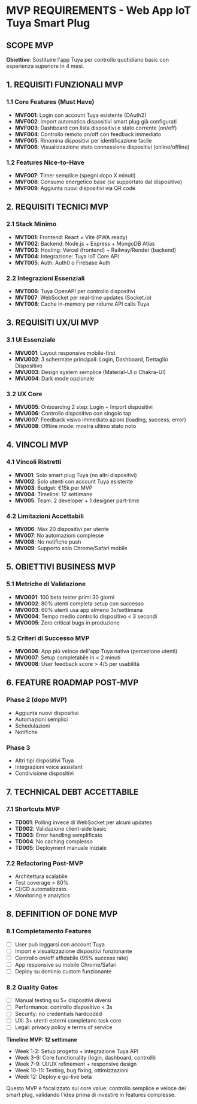 # MVP REQUIREMENTS - Web App IoT Tuya Smart Plug

## SCOPE MVP
**Obiettivo**: Sostituire l'app Tuya per controllo quotidiano basic con esperienza superiore in 4 mesi.

## 1. REQUISITI FUNZIONALI MVP

### 1.1 Core Features (Must Have)
- **MVF001**: Login con account Tuya esistente (OAuth2)
- **MVF002**: Import automatico dispositivi smart plug già configurati
- **MVF003**: Dashboard con lista dispositivi e stato corrente (on/off)
- **MVF004**: Controllo remoto on/off con feedback immediato
- **MVF005**: Rinomina dispositivi per identificazione facile
- **MVF006**: Visualizzazione stato connessione dispositivi (online/offline)

### 1.2 Features Nice-to-Have
- **MVF007**: Timer semplice (spegni dopo X minuti)
- **MVF008**: Consumo energetico base (se supportato dal dispositivo)
- **MVF009**: Aggiunta nuovi dispositivi via QR code

## 2. REQUISITI TECNICI MVP

### 2.1 Stack Minimo
- **MVT001**: Frontend: React + Vite (PWA ready)
- **MVT002**: Backend: Node.js + Express + MongoDB Atlas
- **MVT003**: Hosting: Vercel (frontend) + Railway/Render (backend)
- **MVT004**: Integrazione: Tuya IoT Core API
- **MVT005**: Auth: Auth0 o Firebase Auth

### 2.2 Integrazioni Essenziali
- **MVT006**: Tuya OpenAPI per controllo dispositivi
- **MVT007**: WebSocket per real-time updates (Socket.io)
- **MVT008**: Cache in-memory per ridurre API calls Tuya

## 3. REQUISITI UX/UI MVP

### 3.1 UI Essenziale
- **MVU001**: Layout responsive mobile-first
- **MVU002**: 3 schermate principali: Login, Dashboard, Dettaglio Dispositivo
- **MVU003**: Design system semplice (Material-UI o Chakra-UI)
- **MVU004**: Dark mode opzionale

### 3.2 UX Core
- **MVU005**: Onboarding 2 step: Login + Import dispositivi
- **MVU006**: Controllo dispositivo con singolo tap
- **MVU007**: Feedback visivo immediato azioni (loading, success, error)
- **MVU008**: Offline mode: mostra ultimo stato noto

## 4. VINCOLI MVP

### 4.1 Vincoli Ristretti
- **MV001**: Solo smart plug Tuya (no altri dispositivi)
- **MV002**: Solo utenti con account Tuya esistente
- **MV003**: Budget: €15k per MVP
- **MV004**: Timeline: 12 settimane
- **MV005**: Team: 2 developer + 1 designer part-time

### 4.2 Limitazioni Accettabili
- **MV006**: Max 20 dispositivi per utente
- **MV007**: No automazioni complesse
- **MV008**: No notifiche push
- **MV009**: Supporto solo Chrome/Safari mobile

## 5. OBIETTIVI BUSINESS MVP

### 5.1 Metriche di Validazione
- **MVO001**: 100 beta tester primi 30 giorni
- **MVO002**: 80% utenti completa setup con successo
- **MVO003**: 60% utenti usa app almeno 3x/settimana
- **MVO004**: Tempo medio controllo dispositivo < 3 secondi
- **MVO005**: Zero critical bugs in produzione

### 5.2 Criteri di Successo MVP
- **MVO006**: App più veloce dell'app Tuya nativa (percezione utenti)
- **MVO007**: Setup completabile in < 2 minuti
- **MVO008**: User feedback score > 4/5 per usabilità

## 6. FEATURE ROADMAP POST-MVP

### Phase 2 (dopo MVP)
- Aggiunta nuovi dispositivi
- Automazioni semplici
- Schedulazioni
- Notifiche

### Phase 3
- Altri tipi dispositivi Tuya
- Integrazioni voice assistant
- Condivisione dispositivi

## 7. TECHNICAL DEBT ACCETTABILE

### 7.1 Shortcuts MVP
- **TD001**: Polling invece di WebSocket per alcuni updates
- **TD002**: Validazione client-side basic
- **TD003**: Error handling semplificato
- **TD004**: No caching complesso
- **TD005**: Deployment manuale iniziale

### 7.2 Refactoring Post-MVP
- Architettura scalabile
- Test coverage > 80%
- CI/CD automatizzato
- Monitoring e analytics

## 8. DEFINITION OF DONE MVP

### 8.1 Completamento Features
- [ ] User può loggarsi con account Tuya
- [ ] Import e visualizzazione dispositivi funzionante
- [ ] Controllo on/off affidabile (95% success rate)
- [ ] App responsive su mobile Chrome/Safari
- [ ] Deploy su dominio custom funzionante

### 8.2 Quality Gates
- [ ] Manual testing su 5+ dispositivi diversi
- [ ] Performance: controllo dispositivo < 3s
- [ ] Security: no credentials hardcoded
- [ ] UX: 3+ utenti esterni completano task core
- [ ] Legal: privacy policy e terms of service

**Timeline MVP: 12 settimane**
- Week 1-2: Setup progetto + integrazione Tuya API
- Week 3-6: Core functionality (login, dashboard, controlli)
- Week 7-9: UI/UX refinement + responsive design
- Week 10-11: Testing, bug fixing, ottimizzazioni
- Week 12: Deploy e go-live beta

Questo MVP è focalizzato sul core value: controllo semplice e veloce dei smart plug, validando l'idea prima di investire in features complesse.